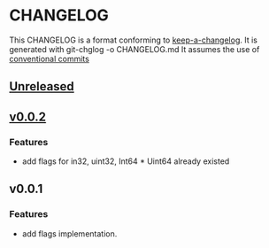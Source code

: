 # CHANGELOG

This CHANGELOG is a format conforming to [keep-a-changelog](https://github.com/olivierlacan/keep-a-changelog). 
It is generated with git-chglog -o CHANGELOG.md
It assumes the use of [conventional commits](https://www.conventionalcommits.org/)

<a name="unreleased"></a>
## [Unreleased]


<a name="v0.0.2"></a>
## [v0.0.2]
### Features
- add flags for in32, uint32, Int64 * Uint64 already existed


<a name="v0.0.1"></a>
## v0.0.1
### Features
- add flags implementation.


[Unreleased]: https://github.com/CestusIO/flags/compare/v0.0.2...HEAD
[v0.0.2]: https://github.com/CestusIO/flags/compare/v0.0.1...v0.0.2
